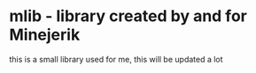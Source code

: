 # mlib - library created by and for Minejerik

this is a small library used for me, this will be updated a lot